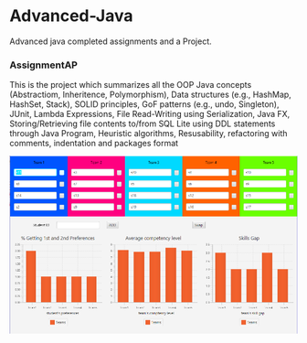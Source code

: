 # Advanced-Java

Advanced java completed assignments and a Project.

### AssignmentAP

This is the project which summarizes all the OOP Java concepts (Abstractiom, Inheritence, Polymorphism), Data structures (e.g., HashMap, HashSet, Stack), SOLID principles, GoF patterns (e.g., undo, Singleton), JUnit, Lambda Expressions, File Read-Writing using Serialization, Java FX, Storing/Retrieving file contents to/from SQL Lite using DDL statements through Java Program, Heuristic algorithms, Resusability, refactoring with comments, indentation and packages format

<img src="https://github.com/shonil24/Advanced-Java/blob/master/AssignmentAP/Output.PNG" width="auto" height="auto">

